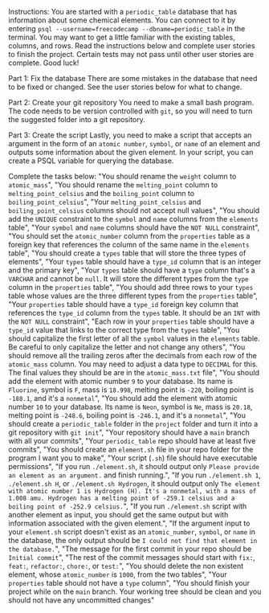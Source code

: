 Instructions:
You are started with a `periodic_table` database that has information about some chemical elements. You can connect to it by entering `psql --username=freecodecamp --dbname=periodic_table` in the terminal. You may want to get a little familiar with the existing tables, columns, and rows. Read the instructions below and complete user stories to finish the project. Certain tests may not pass until other user stories are complete. Good luck!

Part 1: Fix the database
There are some mistakes in the database that need to be fixed or changed. See the user stories below for what to change.

Part 2: Create your git repository
You need to make a small bash program. The code needs to be version controlled with `git`, so you will need to turn the suggested folder into a git repository.

Part 3: Create the script
Lastly, you need to make a script that accepts an argument in the form of an `atomic number`, `symbol`, or `name` of an element and outputs some information about the given element. In your script, you can create a PSQL variable for querying the database.


Complete the tasks below:
            "You should rename the `weight` column to `atomic_mass`",
            "You should rename the `melting_point` column to `melting_point_celsius` and the `boiling_point` column to `boiling_point_celsius`",
            "Your `melting_point_celsius` and `boiling_point_celsius` columns should not accept null values",
            "You should add the `UNIQUE` constraint to the `symbol` and `name` columns from the `elements` table",
            "Your `symbol` and `name` columns should have the `NOT NULL` constraint",
            "You should set the `atomic_number` column from the `properties` table as a foreign key that references the column of the same name in the `elements` table",
            "You should create a `types` table that will store the three types of elements",
            "Your `types` table should have a `type_id` column that is an integer and the primary key",
            "Your `types` table should have a `type` column that's a `VARCHAR` and cannot be `null`. It will store the different types from the `type` column in the `properties` table",
            "You should add three rows to your `types` table whose values are the three different types from the `properties` table",
            "Your `properties` table should have a `type_id` foreign key column that references the `type_id` column from the `types` table. It should be an `INT` with the `NOT NULL` constraint",
            "Each row in your `properties` table should have a `type_id` value that links to the correct type from the `types` table",
            "You should capitalize the first letter of all the `symbol` values in the `elements` table. Be careful to only capitalize the letter and not change any others",
            "You should remove all the trailing zeros after the decimals from each row of the `atomic_mass` column. You may need to adjust a data type to `DECIMAL` for this. The final values they should be are in the `atomic_mass.txt` file",
            "You should add the element with atomic number `9` to your database. Its name is `Fluorine`, symbol is `F`, mass is `18.998`, melting point is `-220`, boiling point is `-188.1`, and it's a `nonmetal`",
            "You should add the element with atomic number `10` to your database. Its name is `Neon`, symbol is `Ne`, mass is `20.18`, melting point is `-248.6`, boiling point is `-246.1`, and it's a `nonmetal`",
            "You should create a `periodic_table` folder in the `project` folder and turn it into a git repository with `git init`",
            "Your repository should have a `main` branch with all your commits",
            "Your `periodic_table` repo should have at least five commits",
            "You should create an `element.sh` file in your repo folder for the program I want you to make",
            "Your script (`.sh`) file should have executable permissions",
            "If you run `./element.sh`, it should output only `Please provide an element as an argument.` and finish running.",
            "If you run `./element.sh 1`, `./element.sh H`, or `./element.sh Hydrogen`, it should output only `The element with atomic number 1 is Hydrogen (H). It's a nonmetal, with a mass of 1.008 amu. Hydrogen has a melting point of -259.1 celsius and a boiling point of -252.9 celsius.`",
            "If you run `./element.sh` script with another element as input, you should get the same output but with information associated with the given element.",
            "If the argument input to your `element.sh` script doesn't exist as an `atomic_number`, `symbol`, or `name` in the database, the only output should be `I could not find that element in the database.`",
            "The message for the first commit in your repo should be `Initial commit`",
            "The rest of the commit messages should start with `fix:`, `feat:`, `refactor:`, `chore:`, or `test:`",
            "You should delete the non existent element, whose `atomic_number` is `1000`, from the two tables",
            "Your `properties` table should not have a `type` column",
            "You should finish your project while on the `main` branch. Your working tree should be clean and you should not have any uncommitted changes"
